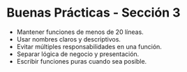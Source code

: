 # Buenas Prácticas - Sección 3

- Mantener funciones de menos de 20 líneas.
- Usar nombres claros y descriptivos.
- Evitar múltiples responsabilidades en una función.
- Separar lógica de negocio y presentación.
- Escribir funciones puras cuando sea posible.
